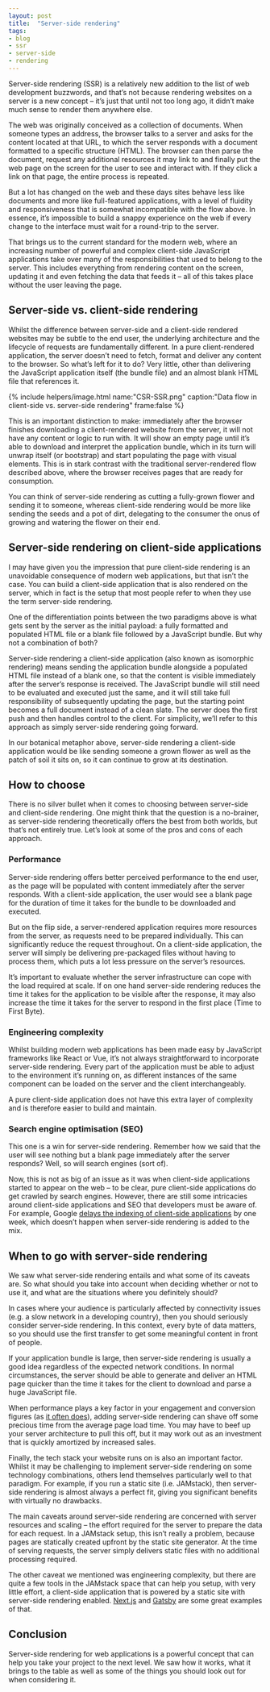 ```yaml
---
layout: post
title:  "Server-side rendering"
tags:
- blog
- ssr
- server-side
- rendering
---
```

Server-side rendering (SSR) is a relatively new addition to the list of web development buzzwords, and that’s not because rendering websites on a server is a new concept – it’s just that until not too long ago, it didn’t make much sense to render them anywhere else.<!--more-->

The web was originally conceived as a collection of documents. When someone types an address, the browser talks to a server and asks for the content located at that URL, to which the server responds with a document formatted to a specific structure (HTML). The browser can then parse the document, request any additional resources it may link to and finally put the web page on the screen for the user to see and interact with. If they click a link on that page, the entire process is repeated.

But a lot has changed on the web and these days sites behave less like documents and more like full-featured applications, with a level of fluidity and responsiveness that is somewhat incompatible with the flow above. In essence, it’s impossible to build a snappy experience on the web if every change to the interface must wait for a round-trip to the server.

That brings us to the current standard for the modern web, where an increasing number of powerful and complex client-side JavaScript applications take over many of the responsibilities that used to belong to the server. This includes everything from rendering content on the screen, updating it and even fetching the data that feeds it – all of this takes place without the user leaving the page.

## Server-side vs. client-side rendering

Whilst the difference between server-side and a client-side rendered websites may be subtle to the end user, the underlying architecture and the lifecycle of requests are fundamentally different. In a pure client-rendered application, the server doesn’t need to fetch, format and deliver any content to the browser. So what’s left for it to do? Very little, other than delivering the JavaScript application itself (the bundle file) and an almost blank HTML file that references it.

{% include helpers/image.html name:"CSR-SSR.png" caption:"Data flow in client-side vs. server-side rendering" frame:false %}

This is an important distinction to make: immediately after the browser finishes downloading a client-rendered website from the server, it will not have any content or logic to run with. It will show an empty page until it’s able to download and interpret the application bundle, which in its turn will unwrap itself (or bootstrap) and start populating the page with visual elements. This is in stark contrast with the traditional server-rendered flow described above, where the browser receives pages that are ready for consumption.

You can think of server-side rendering as cutting a fully-grown flower and sending it to someone, whereas client-side rendering would be more like sending the seeds and a pot of dirt, delegating to the consumer the onus of growing and watering the flower on their end.

## Server-side rendering on client-side applications

I may have given you the impression that pure client-side rendering is an unavoidable consequence of modern web applications, but that isn’t the case. You can build a client-side application that is also rendered on the server, which in fact is the setup that most people refer to when they use the term server-side rendering.

One of the differentiation points between the two paradigms above is what gets sent by the server as the initial payload: a fully formatted and populated HTML file or a blank file followed by a JavaScript bundle. But why not a combination of both?

Server-side rendering a client-side application (also known as isomorphic rendering) means sending the application bundle alongside a populated HTML file instead of a blank one, so that the content is visible immediately after the server’s response is received. The JavaScript bundle will still need to be evaluated and executed just the same, and it will still take full responsibility of subsequently updating the page, but the starting point becomes a full document instead of a clean slate. The server does the first push and then handles control to the client. For simplicity, we’ll refer to this approach as simply server-side rendering going forward.

In our botanical metaphor above, server-side rendering a client-side application would be like sending someone a grown flower as well as the patch of soil it sits on, so it can continue to grow at its destination.

## How to choose

There is no silver bullet when it comes to choosing between server-side and client-side rendering. One might think that the question is a no-brainer, as server-side rendering theoretically offers the best from both worlds, but that’s not entirely true. Let’s look at some of the pros and cons of each approach.

### Performance

Server-side rendering offers better perceived performance to the end user, as the page will be populated with content immediately after the server responds. With a client-side application, the user would see a blank page for the duration of time it takes for the bundle to be downloaded and executed.

But on the flip side, a server-rendered application requires more resources from the server, as requests need to be prepared individually. This can significantly reduce the request throughout. On a client-side application, the server will simply be delivering pre-packaged files without having to process them, which puts a lot less pressure on the server’s resources.

It’s important to evaluate whether the server infrastructure can cope with the load required at scale. If on one hand server-side rendering reduces the time it takes for the application to be visible after the response, it may also increase the time it takes for the server to respond in the first place (Time to First Byte).

### Engineering complexity

Whilst building modern web applications has been made easy by JavaScript frameworks like React or Vue, it’s not always straightforward to incorporate server-side rendering. Every part of the application must be able to adjust to the environment it’s running on, as different instances of the same component can be loaded on the server and the client interchangeably.

A pure client-side application does not have this extra layer of complexity and is therefore easier to build and maintain.

### Search engine optimisation (SEO)

This one is a win for server-side rendering. Remember how we said that the user will see nothing but a blank page immediately after the server responds? Well, so will search engines (sort of).

Now, this is not as big of an issue as it was when client-side applications started to appear on the web – to be clear, pure client-side applications do get crawled by search engines. However, there are still some intricacies around client-side applications and SEO that developers must be aware of. For example, Google [delays the indexing of client-side applications](https://twitter.com/Paul_Kinlan/status/1039852756113080320) by one week, which doesn’t happen when server-side rendering is added to the mix.

## When to go with server-side rendering

We saw what server-side rendering entails and what some of its caveats are. So what should you take into account when deciding whether or not to use it, and what are the situations where you definitely should?

In cases where your audience is particularly affected by connectivity issues (e.g. a slow network in a developing country), then you should seriously consider server-side rendering. In this context, every byte of data matters, so you should use the first transfer to get some meaningful content in front of people.

If your application bundle is large, then server-side rendering is usually a good idea regardless of the expected network conditions. In normal circumstances, the server should be able to generate and deliver an HTML page quicker than the time it takes for the client to download and parse a huge JavaScript file.

When performance plays a key factor in your engagement and conversion figures (as [it often does](http://engineroom.ft.com/2016/04/04/a-faster-ft-com/)), adding server-side rendering can shave off some precious time from the average page load time. You may have to beef up your server architecture to pull this off, but it may work out as an investment that is quickly amortized by increased sales.

Finally, the tech stack your website runs on is also an important factor. Whilst it may be challenging to implement server-side rendering on some technology combinations, others lend themselves particularly well to that paradigm. For example, if you run a static site (i.e. JAMstack), then server-side rendering is almost always a perfect fit, giving you significant benefits with virtually no drawbacks.

The main caveats around server-side rendering are concerned with server resources and scaling – the effort required for the server to prepare the data for each request. In a JAMstack setup, this isn’t really a problem, because pages are statically created upfront by the static site generator. At the time of serving requests, the server simply delivers static files with no additional processing required.

The other caveat we mentioned was engineering complexity, but there are quite a few tools in the JAMstack space that can help you setup, with very little effort, a client-side application that is powered by a static site with server-side rendering enabled. [Next.js](https://nextjs.org/learn/excel/static-html-export) and [Gatsby](https://www.gatsbyjs.org/) are some great examples of that.

## Conclusion

Server-side rendering for web applications is a powerful concept that can help you take your project to the next level. We saw how it works, what it brings to the table as well as some of the things you should look out for when considering it.<!--tomb-->


